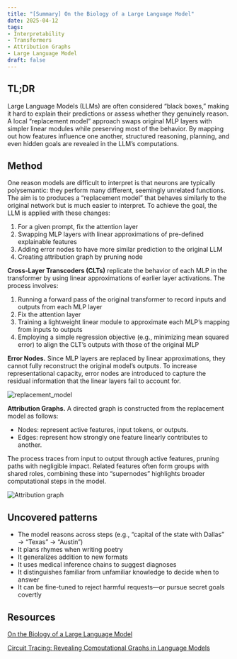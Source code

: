 ```yaml
---
title: "[Summary] On the Biology of a Large Language Model"
date: 2025-04-12
tags:
- Interpretability
- Transformers
- Attribution Graphs
- Large Language Model
draft: false
---
```


## TL;DR  
Large Language Models (LLMs) are often considered “black boxes,” making it hard to explain their predictions or assess whether they genuinely reason. 
A local “replacement model” approach swaps original MLP layers with simpler linear modules while preserving most of the behavior. 
By mapping out how features influence one another, structured reasoning, planning, and even hidden goals are revealed in the LLM’s computations.

## Method
One reason models are difficult to interpret is that neurons are typically polysemantic: they perform many different, seemingly unrelated functions. 
The aim is to produces a “replacement model” that behaves similarly to the original network but is much easier to interpret.
To achieve the goal, the LLM is applied with these changes:
1. For a given prompt, fix the attention layer
2. Swapping MLP layers with linear approximations of pre-defined explainable features  
3. Adding error nodes to have more similar prediction to the original LLM
4. Creating attribution graph by pruning node


**Cross-Layer Transcoders (CLTs)** replicate the behavior of each MLP in the transformer by using linear approximations of earlier layer activations. The process involves:
1. Running a forward pass of the original transformer to record inputs and outputs from each MLP layer
2. Fix the attention layer
3. Training a lightweight linear module to approximate each MLP’s mapping from inputs to outputs
4. Employing a simple regression objective (e.g., minimizing mean squared error) to align the CLT’s outputs with those of the original MLP

**Error Nodes.** Since MLP layers are replaced by linear approximations, they cannot fully reconstruct the original model’s outputs. 
To increase representational capacity, error nodes are introduced to capture the residual information that the linear layers fail to account for.

![replacement_model](/posts/20500412_biology_large_language_model/replacement_model.png)

**Attribution Graphs.** A directed graph is constructed from the replacement model as follows:
* Nodes: represent active features, input tokens, or outputs.  
* Edges: represent how strongly one feature linearly contributes to another.  

The process traces from input to output through active features, pruning paths with negligible impact. 
Related features often form groups with shared roles, combining these into “supernodes” highlights broader computational steps in the model.

![Attribution graph](/posts/20500412_biology_large_language_model/attribution_graph.png)

## Uncovered patterns
- The model reasons across steps (e.g., “capital of the state with Dallas” → “Texas” → “Austin”)
- It plans rhymes when writing poetry
- It generalizes addition to new formats
- It uses medical inference chains to suggest diagnoses
- It distinguishes familiar from unfamiliar knowledge to decide when to answer
- It can be fine-tuned to reject harmful requests—or pursue secret goals covertly

## Resources  
[On the Biology of a Large Language Model](https://transformer-circuits.pub/2025/attribution-graphs/biology.html)

[Circuit Tracing: Revealing Computational Graphs in Language Models](https://transformer-circuits.pub/2025/attribution-graphs/methods.html#graphs-interventions)